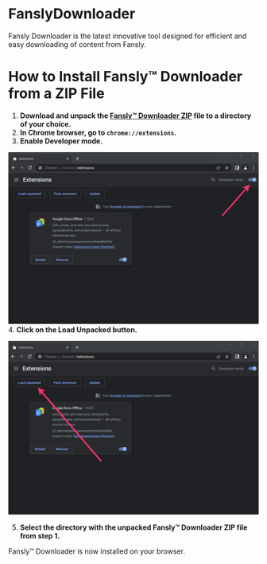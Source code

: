 # FanslyDownloader
Fansly Downloader is the latest innovative tool designed for efficient and easy downloading of content from Fansly.

# How to Install Fansly™ Downloader from a ZIP File

1. **Download and unpack the [Fansly™ Downloader ZIP](https://github.com/IndiePay/FanslyDownloader/archive/refs/tags/1.5.6.zip) file to a directory of your choice.**
2. **In Chrome browser, go to `chrome://extensions`.**
3. **Enable Developer mode.**

![Enable Developer mode](./images/fanslydownloader-enable-developer-mode.png)
4. **Click on the Load Unpacked button.**

![Load Unpacked button](./images/fanslydownloader-load-extension.png)

5. **Select the directory with the unpacked Fansly™ Downloader ZIP file from step 1.**

Fansly™ Downloader is now installed on your browser.

